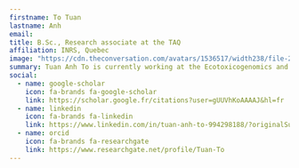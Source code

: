 ```yaml
---
firstname: To Tuan
lastname: Anh
email: 
title: B.Sc., Research associate at the TAQ
affiliation: INRS, Quebec
image: "https://cdn.theconversation.com/avatars/1536517/width238/file-20240611-17-b9crm1.jpg"
summary: Tuan Anh To is currently working at the Ecotoxicogenomics and eDNA Laboratory at INRS-ETE in Québec. His research focuses on developing and optimizing analytical techniques to assess the effects of various contaminants on the detoxification systems of aquatic species.
social:
  - name: google-scholar
    icon: fa-brands fa-google-scholar
    link: https://scholar.google.fr/citations?user=gUUVhKoAAAAJ&hl=fr
  - name: linkedin
    icon: fa-brands fa-linkedin
    link: https://www.linkedin.com/in/tuan-anh-to-994298188/?originalSubdomain=ca
  - name: orcid
    icon: fa-brands fa-researchgate
    link: https://www.researchgate.net/profile/Tuan-To
---
```

